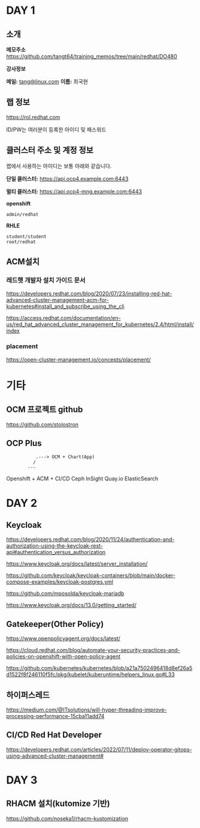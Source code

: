 # DAY 1

## 소개

**메모주소**
https://github.com/tangt64/training_memos/tree/main/redhat/DO480

**강사정보**

**메일:** tang@linux.com
**이름:** 최국현

## 랩 정보

https://rol.redhat.com

ID/PW는 여러분이 등록한 아이디 및 패스워드

## 클러스터 주소 및 계정 정보

랩에서 사용하는 아이디는 보통 아래와 같습니다.

**단일 클러스터:** 
https://api.ocp4.example.com:6443

**멀티 클러스터:** 
https://api.ocp4-mng.example.com:6443


**openshift**
```
admin/redhat
```

**RHLE**
```
student/student
root/redhat
```

## ACM설치

### 레드햇 개발자 설치 가이드 문서
https://developers.redhat.com/blog/2020/07/23/installing-red-hat-advanced-cluster-management-acm-for-kubernetes#install_and_subscribe_using_the_cli

https://access.redhat.com/documentation/en-us/red_hat_advanced_cluster_management_for_kubernetes/2.4/html/install/index

### placement
https://open-cluster-management.io/concepts/placement/

# 기타

## OCM 프로젝트 github

https://github.com/stolostron


## OCP Plus
               .---> OCM + Chart(App)
              /
            ---
Openshift + ACM + CI/CD
                  Ceph
                  InSight
                  Quay.io
                  ElasticSearch

# DAY 2



## Keycloak

https://developers.redhat.com/blog/2020/11/24/authentication-and-authorization-using-the-keycloak-rest-api#authentication_versus_authorization

https://www.keycloak.org/docs/latest/server_installation/

https://github.com/keycloak/keycloak-containers/blob/main/docker-compose-examples/keycloak-postgres.yml

https://github.com/mposolda/keycloak-mariadb

https://www.keycloak.org/docs/13.0/getting_started/


## Gatekeeper(Other Policy)

https://www.openpolicyagent.org/docs/latest/

https://cloud.redhat.com/blog/automate-your-security-practices-and-policies-on-openshift-with-open-policy-agent


https://github.com/kubernetes/kubernetes/blob/a21a7502496418d8ef26a5d1522f8f246110f5fc/pkg/kubelet/kuberuntime/helpers_linux.go#L33


## 하이퍼스레드

https://medium.com/@ITsolutions/will-hyper-threading-improve-processing-performance-15cba11add74


## CI/CD Red Hat Developer
https://developers.redhat.com/articles/2022/07/11/deploy-operator-gitops-using-advanced-cluster-management#


# DAY 3

## RHACM 설치(kutomize 기반)
https://github.com/noseka1/rhacm-kustomization